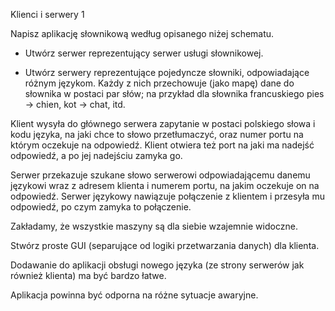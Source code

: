 Klienci i serwery 1


Napisz aplikację słownikową według opisanego niżej schematu.

* Utwórz serwer reprezentujący serwer usługi słownikowej.

* Utwórz serwery reprezentujące pojedyncze słowniki, odpowiadające różnym językom. Każdy z nich przechowuje (jako mapę) dane do słownika w postaci par słów; na przykład dla słownika francuskiego pies -> chien, kot -> chat, itd.

Klient wysyła do głównego serwera zapytanie w postaci polskiego słowa i kodu języka, na jaki chce to słowo przetłumaczyć, oraz numer portu na którym oczekuje na odpowiedź. Klient otwiera też port na jaki ma nadejść odpowiedź, a po jej nadejściu zamyka go.

Serwer przekazuje szukane słowo serwerowi odpowiadającemu danemu językowi wraz z adresem klienta i numerem portu, na jakim oczekuje on na odpowiedź. Serwer językowy nawiązuje połączenie z klientem i przesyła mu odpowiedź, po czym zamyka to połączenie.

Zakładamy, że wszystkie maszyny są dla siebie wzajemnie widoczne.

Stwórz proste GUI (separujące od logiki przetwarzania danych) dla klienta.

Dodawanie do aplikacji obsługi nowego języka  (ze strony serwerów jak również klienta) ma być bardzo łatwe.

Aplikacja powinna być odporna na różne sytuacje awaryjne.